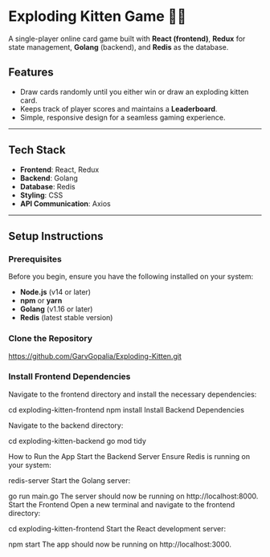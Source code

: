 # Exploding Kitten Game 🎴🐱

A single-player online card game built with **React (frontend)**, **Redux** for state management, **Golang** (backend), and **Redis** as the database.

## Features
- Draw cards randomly until you either win or draw an exploding kitten card.
- Keeps track of player scores and maintains a **Leaderboard**.
- Simple, responsive design for a seamless gaming experience.


---

## Tech Stack
- **Frontend**: React, Redux
- **Backend**: Golang
- **Database**: Redis
- **Styling**: CSS
- **API Communication**: Axios

---

## Setup Instructions

### Prerequisites
Before you begin, ensure you have the following installed on your system:
- **Node.js** (v14 or later)
- **npm** or **yarn**
- **Golang** (v1.16 or later)
- **Redis** (latest stable version)

### Clone the Repository
https://github.com/GarvGopalia/Exploding-Kitten.git

### Install Frontend Dependencies
Navigate to the frontend directory and install the necessary dependencies:

cd exploding-kitten-frontend
npm install
Install Backend Dependencies

Navigate to the backend directory:

cd exploding-kitten-backend
go mod tidy

How to Run the App
Start the Backend Server
Ensure Redis is running on your system:

redis-server
Start the Golang server:

go run main.go
The server should now be running on http://localhost:8000.
Start the Frontend
Open a new terminal and navigate to the frontend directory:

cd exploding-kitten-frontend
Start the React development server:

npm start
The app should now be running on http://localhost:3000.
